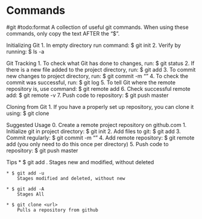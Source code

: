 # Commands
#git #todo:format
A collection of useful git commands. When using these commands, only copy the text AFTER the “$”.

Initializing Git
	1. In empty directory run command: $ git init 
	2. Verify by running: $ ls -a

Git Tracking
	1. To check what Git has done to changes, run: $ git status
	2. If there is a new file added to the project directory, run: $ git add <name>
	3. To commit new changes to project directory, run: $ git commit -m 	“<description of changes>”
	4. To check the commit was successful, run: $ git log
	5. To tell Git where the remote repository is, use command: $ git remote add <short nickname> <url of repository>
	6. Check successful remote add: $ git remote -v
	7. Push code to repository: $ git push <nickname> master

Cloning from Git
	1. If you have a properly set up repository, you can clone it using: $ git clone <repository url>


Suggested Usage
	0. Create a remote project repository on github.com
	1. Initialize git in project directory: $ git init
	2. Add files to git: $ git add <name>
	3. Commit regularly: $ git commit -m “<description of changes>”
	4. Add remote repository: $ git remote add <short nickname> <url of repository>
		(you only need to do this once per directory)
	5. Push code to repository: $ git push <nickname> master

Tips
	* $ git add .
		Stages new and modified, without deleted

	* $ git add -u
		Stages modified and deleted, without new

	* $ git add -A
		Stages All

	* $ git clone <url>
		Pulls a repository from github
